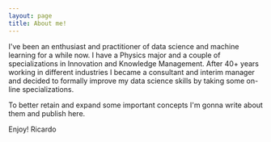 ```yaml
---
layout: page
title: About me!
---
```


I've been an enthusiast and practitioner of data science and machine learning for a while now. I have a Physics major and a couple of specializations in Innovation and Knowledge Management. After 40+ years working in different industries I became a consultant and interim manager and decided to formally improve my data science skills by taking some on-line specializations.

To better retain and expand some important concepts I'm gonna write about them and publish here.

Enjoy!
Ricardo 

